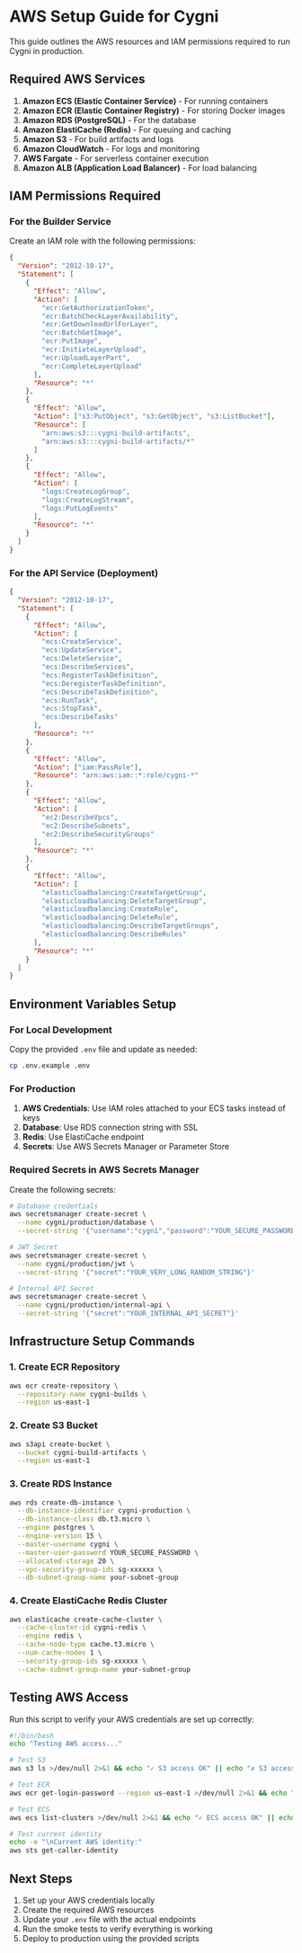 # AWS Setup Guide for Cygni

This guide outlines the AWS resources and IAM permissions required to run Cygni in production.

## Required AWS Services

1. **Amazon ECS (Elastic Container Service)** - For running containers
2. **Amazon ECR (Elastic Container Registry)** - For storing Docker images
3. **Amazon RDS (PostgreSQL)** - For the database
4. **Amazon ElastiCache (Redis)** - For queuing and caching
5. **Amazon S3** - For build artifacts and logs
6. **Amazon CloudWatch** - For logs and monitoring
7. **AWS Fargate** - For serverless container execution
8. **Amazon ALB (Application Load Balancer)** - For load balancing

## IAM Permissions Required

### For the Builder Service

Create an IAM role with the following permissions:

```json
{
  "Version": "2012-10-17",
  "Statement": [
    {
      "Effect": "Allow",
      "Action": [
        "ecr:GetAuthorizationToken",
        "ecr:BatchCheckLayerAvailability",
        "ecr:GetDownloadUrlForLayer",
        "ecr:BatchGetImage",
        "ecr:PutImage",
        "ecr:InitiateLayerUpload",
        "ecr:UploadLayerPart",
        "ecr:CompleteLayerUpload"
      ],
      "Resource": "*"
    },
    {
      "Effect": "Allow",
      "Action": ["s3:PutObject", "s3:GetObject", "s3:ListBucket"],
      "Resource": [
        "arn:aws:s3:::cygni-build-artifacts",
        "arn:aws:s3:::cygni-build-artifacts/*"
      ]
    },
    {
      "Effect": "Allow",
      "Action": [
        "logs:CreateLogGroup",
        "logs:CreateLogStream",
        "logs:PutLogEvents"
      ],
      "Resource": "*"
    }
  ]
}
```

### For the API Service (Deployment)

```json
{
  "Version": "2012-10-17",
  "Statement": [
    {
      "Effect": "Allow",
      "Action": [
        "ecs:CreateService",
        "ecs:UpdateService",
        "ecs:DeleteService",
        "ecs:DescribeServices",
        "ecs:RegisterTaskDefinition",
        "ecs:DeregisterTaskDefinition",
        "ecs:DescribeTaskDefinition",
        "ecs:RunTask",
        "ecs:StopTask",
        "ecs:DescribeTasks"
      ],
      "Resource": "*"
    },
    {
      "Effect": "Allow",
      "Action": ["iam:PassRole"],
      "Resource": "arn:aws:iam::*:role/cygni-*"
    },
    {
      "Effect": "Allow",
      "Action": [
        "ec2:DescribeVpcs",
        "ec2:DescribeSubnets",
        "ec2:DescribeSecurityGroups"
      ],
      "Resource": "*"
    },
    {
      "Effect": "Allow",
      "Action": [
        "elasticloadbalancing:CreateTargetGroup",
        "elasticloadbalancing:DeleteTargetGroup",
        "elasticloadbalancing:CreateRule",
        "elasticloadbalancing:DeleteRule",
        "elasticloadbalancing:DescribeTargetGroups",
        "elasticloadbalancing:DescribeRules"
      ],
      "Resource": "*"
    }
  ]
}
```

## Environment Variables Setup

### For Local Development

Copy the provided `.env` file and update as needed:

```bash
cp .env.example .env
```

### For Production

1. **AWS Credentials**: Use IAM roles attached to your ECS tasks instead of keys
2. **Database**: Use RDS connection string with SSL
3. **Redis**: Use ElastiCache endpoint
4. **Secrets**: Use AWS Secrets Manager or Parameter Store

### Required Secrets in AWS Secrets Manager

Create the following secrets:

```bash
# Database credentials
aws secretsmanager create-secret \
  --name cygni/production/database \
  --secret-string '{"username":"cygni","password":"YOUR_SECURE_PASSWORD"}'

# JWT Secret
aws secretsmanager create-secret \
  --name cygni/production/jwt \
  --secret-string '{"secret":"YOUR_VERY_LONG_RANDOM_STRING"}'

# Internal API Secret
aws secretsmanager create-secret \
  --name cygni/production/internal-api \
  --secret-string '{"secret":"YOUR_INTERNAL_API_SECRET"}'
```

## Infrastructure Setup Commands

### 1. Create ECR Repository

```bash
aws ecr create-repository \
  --repository-name cygni-builds \
  --region us-east-1
```

### 2. Create S3 Bucket

```bash
aws s3api create-bucket \
  --bucket cygni-build-artifacts \
  --region us-east-1
```

### 3. Create RDS Instance

```bash
aws rds create-db-instance \
  --db-instance-identifier cygni-production \
  --db-instance-class db.t3.micro \
  --engine postgres \
  --engine-version 15 \
  --master-username cygni \
  --master-user-password YOUR_SECURE_PASSWORD \
  --allocated-storage 20 \
  --vpc-security-group-ids sg-xxxxxx \
  --db-subnet-group-name your-subnet-group
```

### 4. Create ElastiCache Redis Cluster

```bash
aws elasticache create-cache-cluster \
  --cache-cluster-id cygni-redis \
  --engine redis \
  --cache-node-type cache.t3.micro \
  --num-cache-nodes 1 \
  --security-group-ids sg-xxxxxx \
  --cache-subnet-group-name your-subnet-group
```

## Testing AWS Access

Run this script to verify your AWS credentials are set up correctly:

```bash
#!/bin/bash
echo "Testing AWS access..."

# Test S3
aws s3 ls >/dev/null 2>&1 && echo "✓ S3 access OK" || echo "✗ S3 access failed"

# Test ECR
aws ecr get-login-password --region us-east-1 >/dev/null 2>&1 && echo "✓ ECR access OK" || echo "✗ ECR access failed"

# Test ECS
aws ecs list-clusters >/dev/null 2>&1 && echo "✓ ECS access OK" || echo "✗ ECS access failed"

# Test current identity
echo -e "\nCurrent AWS identity:"
aws sts get-caller-identity
```

## Next Steps

1. Set up your AWS credentials locally
2. Create the required AWS resources
3. Update your `.env` file with the actual endpoints
4. Run the smoke tests to verify everything is working
5. Deploy to production using the provided scripts
